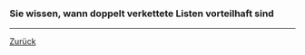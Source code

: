 ### Sie wissen, wann doppelt verkettete Listen vorteilhaft sind

---

[Zurück](700datenstrukturen.md)


